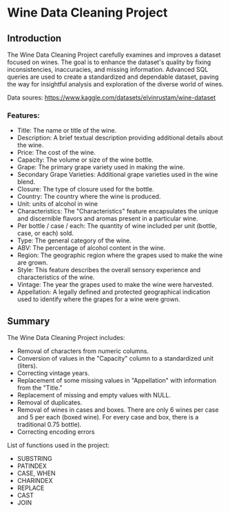 # Wine Data Cleaning Project

## Introduction
The Wine Data Cleaning Project carefully examines and improves a dataset focused on wines. The goal is to enhance the dataset's quality by fixing inconsistencies, inaccuracies, and missing information. Advanced SQL queries are used to create a standardized and dependable dataset, paving the way for insightful analysis and exploration of the diverse world of wines.

Data soures:
https://www.kaggle.com/datasets/elvinrustam/wine-dataset
### Features:
- Title: The name or title of the wine.
- Description: A brief textual description providing additional details about the wine.
- Price: The cost of the wine.
- Capacity: The volume or size of the wine bottle.
- Grape: The primary grape variety used in making the wine.
- Secondary Grape Varieties: Additional grape varieties used in the wine blend.
- Closure: The type of closure used for the bottle.
- Country: The country where the wine is produced.
- Unit: units of alcohol in wine
- Characteristics: The "Characteristics" feature encapsulates the unique and discernible flavors and aromas present in a particular wine.
- Per bottle / case / each: The quantity of wine included per unit (bottle, case, or each) sold.
- Type: The general category of the wine.
- ABV: The percentage of alcohol content in the wine.
- Region: The geographic region where the grapes used to make the wine are grown.
- Style: This feature describes the overall sensory experience and characteristics of the wine.
- Vintage: The year the grapes used to make the wine were harvested.
- Appellation: A legally defined and protected geographical indication used to identify where the grapes for a wine were grown.

## Summary
The Wine Data Cleaning Project includes:
- Removal of characters from numeric columns.
- Conversion of values in the "Capacity" column to a standardized unit (liters).
- Correcting vintage years.
- Replacement of some missing values in "Appellation" with information from the "Title."
- Replacement of missing and empty values with NULL.
- Removal of duplicates.
- Removal of wines in cases and boxes. There are only 6 wines per case and 5 per each (boxed wine). For every case and box, there is a traditional 0.75 bottle).
- Correcting encoding errors

List of functions used in the project:
- SUBSTRING
- PATINDEX
- CASE, WHEN
- CHARINDEX
- REPLACE
- CAST
- JOIN


